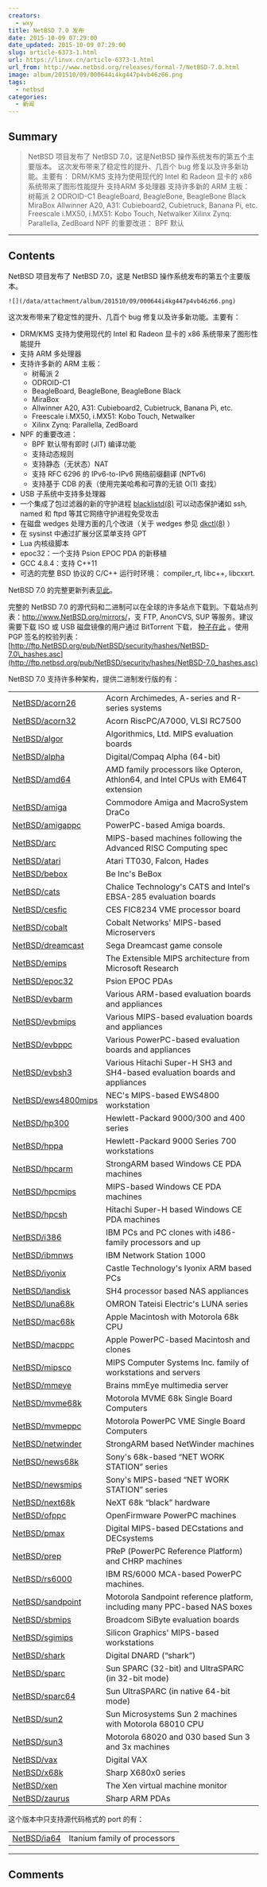 ```yaml
---
creators:
  - wxy
title: NetBSD 7.0 发布
date: 2015-10-09 07:29:00
date_updated: 2015-10-09 07:29:00
slug: article-6373-1.html
url: https://linux.cn/article-6373-1.html
url_from: http://www.netbsd.org/releases/formal-7/NetBSD-7.0.html
image: album/201510/09/000644i4kg447p4vb46z66.png
tags:
  - netbsd
categories:
  - 新闻
---
```


## Summary

> NetBSD 项目发布了 NetBSD 7.0，这是NetBSD 操作系统发布的第五个主要版本。  这次发布带来了稳定性的提升、几百个 bug 修复以及许多新功能。主要有：  DRM/KMS 支持为使用现代的 Intel 和 Radeon 显卡的 x86 系统带来了图形性能提升 支持ARM 多处理器 支持许多新的 ARM 主板：  树莓派 2 ODROID-C1 BeagleBoard, BeagleBone, BeagleBone Black MiraBox Allwinner A20, A31: Cubieboard2, Cubietruck, Banana Pi, etc. Freescale i.MX50, i.MX51: Kobo Touch, Netwalker Xilinx Zynq: Parallella, ZedBoard   NPF 的重要改进：  BPF 默认

***

<!-- more -->

## Contents

NetBSD 项目发布了 NetBSD 7.0，这是 NetBSD 操作系统发布的第五个主要版本。

`![](/data/attachment/album/201510/09/000644i4kg447p4vb46z66.png)`

这次发布带来了稳定性的提升、几百个 bug 修复以及许多新功能。主要有：

* DRM/KMS 支持为使用现代的 Intel 和 Radeon 显卡的 x86 系统带来了图形性能提升
* 支持 ARM 多处理器
* 支持许多新的 ARM 主板：
	+ 树莓派 2
	+ ODROID-C1
	+ BeagleBoard, BeagleBone, BeagleBone Black
	+ MiraBox
	+ Allwinner A20, A31: Cubieboard2, Cubietruck, Banana Pi, etc.
	+ Freescale i.MX50, i.MX51: Kobo Touch, Netwalker
	+ Xilinx Zynq: Parallella, ZedBoard
* NPF 的重要改进：
	+ BPF 默认带有即时 (JIT) 编译功能
	+ 支持动态规则
	+ 支持静态（无状态）NAT
	+ 支持 RFC 6296 的 IPv6-to-IPv6 网络前缀翻译 (NPTv6)
	+ 支持基于 CDB 的表（使用完美哈希和可靠的无锁 O(1) 查找）
* USB 子系统中支持多处理器
* 一个集成了包过滤器的新的守护进程 [blacklistd(8)](http://man.netbsd.org/7.0/usr/share/man/html8//blacklistd.html) 可以动态保护诸如 ssh, named 和 ftpd 等其它网络守护进程免受攻击
* 在磁盘 wedges 处理方面的几个改进（关于 wedges 参见 [dkctl(8)](http://man.netbsd.org/7.0/usr/share/man/html8//dkctl.html) ）
* 在 sysinst 中通过扩展分区菜单支持 GPT
* Lua 内核级脚本
* epoc32：一个支持 Psion EPOC PDA 的新移植
* GCC 4.8.4：支持 C++11
* 可选的完整 BSD 协议的 C/C++ 运行时环境： compiler\_rt, libc++, libcxxrt.

NetBSD 7.0 的完整更新列表[见此](http://www.netbsd.org/releases/formal-7/NetBSD-7.0.html#major-changes)。

完整的 NetBSD 7.0 的源代码和二进制可以在全球的许多站点下载到。下载站点列表：<http://www.NetBSD.org/mirrors/>，支 FTP, AnonCVS, SUP 等服务。建议需要下载 ISO 或 USB 磁盘镜像的用户通过 BitTorrent 下载， [种子在此](http://www.netbsd.org/mirrors/torrents/) 。使用 PGP 签名的校验列表： [http://ftp.NetBSD.org/pub/NetBSD/security/hashes/NetBSD-7.0\_hashes.asc](http://ftp.netbsd.org/pub/NetBSD/security/hashes/NetBSD-7.0_hashes.asc)

NetBSD 7.0 支持许多种架构，提供二进制发行版的有：

|  |  |
| --- | --- |
| [NetBSD/acorn26](http://www.netbsd.org/ports/acorn26/) | Acorn Archimedes, A-series and R-series systems |
| [NetBSD/acorn32](http://www.netbsd.org/ports/acorn32/) | Acorn RiscPC/A7000, VLSI RC7500 |
| [NetBSD/algor](http://www.netbsd.org/ports/algor/) | Algorithmics, Ltd. MIPS evaluation boards |
| [NetBSD/alpha](http://www.netbsd.org/ports/alpha/) | Digital/Compaq Alpha (64-bit) |
| [NetBSD/amd64](http://www.netbsd.org/ports/amd64/) | AMD family processors like Opteron, Athlon64, and Intel CPUs with EM64T extension |
| [NetBSD/amiga](http://www.netbsd.org/ports/amiga/) | Commodore Amiga and MacroSystem DraCo |
| [NetBSD/amigappc](http://www.netbsd.org/ports/amigappc/) | PowerPC-based Amiga boards. |
| [NetBSD/arc](http://www.netbsd.org/ports/arc/) | MIPS-based machines following the Advanced RISC Computing spec |
| [NetBSD/atari](http://www.netbsd.org/ports/atari/) | Atari TT030, Falcon, Hades |
| [NetBSD/bebox](http://www.netbsd.org/ports/bebox/) | Be Inc's BeBox |
| [NetBSD/cats](http://www.netbsd.org/ports/cats/) | Chalice Technology's CATS and Intel's EBSA-285 evaluation boards |
| [NetBSD/cesfic](http://www.netbsd.org/ports/cesfic/) | CES FIC8234 VME processor board |
| [NetBSD/cobalt](http://www.netbsd.org/ports/cobalt/) | Cobalt Networks' MIPS-based Microservers |
| [NetBSD/dreamcast](http://www.netbsd.org/ports/dreamcast/) | Sega Dreamcast game console |
| [NetBSD/emips](http://www.netbsd.org/ports/emips/) | The Extensible MIPS architecture from Microsoft Research |
| [NetBSD/epoc32](http://www.netbsd.org/ports/epoc32/) | Psion EPOC PDAs |
| [NetBSD/evbarm](http://www.netbsd.org/ports/evbarm/) | Various ARM-based evaluation boards and appliances |
| [NetBSD/evbmips](http://www.netbsd.org/ports/evbmips/) | Various MIPS-based evaluation boards and appliances |
| [NetBSD/evbppc](http://www.netbsd.org/ports/evbppc/) | Various PowerPC-based evaluation boards and appliances |
| [NetBSD/evbsh3](http://www.netbsd.org/ports/evbsh3/) | Various Hitachi Super-H SH3 and SH4-based evaluation boards and appliances |
| [NetBSD/ews4800mips](http://www.netbsd.org/ports/ews4800mips/) | NEC's MIPS-based EWS4800 workstation |
| [NetBSD/hp300](http://www.netbsd.org/ports/hp300/) | Hewlett-Packard 9000/300 and 400 series |
| [NetBSD/hppa](http://www.netbsd.org/ports/hppa/) | Hewlett-Packard 9000 Series 700 workstations |
| [NetBSD/hpcarm](http://www.netbsd.org/ports/hpcarm/) | StrongARM based Windows CE PDA machines |
| [NetBSD/hpcmips](http://www.netbsd.org/ports/hpcmips/) | MIPS-based Windows CE PDA machines |
| [NetBSD/hpcsh](http://www.netbsd.org/ports/hpcsh/) | Hitachi Super-H based Windows CE PDA machines |
| [NetBSD/i386](http://www.netbsd.org/ports/i386/) | IBM PCs and PC clones with i486-family processors and up |
| [NetBSD/ibmnws](http://www.netbsd.org/ports/ibmnws/) | IBM Network Station 1000 |
| [NetBSD/iyonix](http://www.netbsd.org/ports/iyonix/) | Castle Technology's Iyonix ARM based PCs |
| [NetBSD/landisk](http://www.netbsd.org/ports/landisk/) | SH4 processor based NAS appliances |
| [NetBSD/luna68k](http://www.netbsd.org/ports/luna68k/) | OMRON Tateisi Electric's LUNA series |
| [NetBSD/mac68k](http://www.netbsd.org/ports/mac68k/) | Apple Macintosh with Motorola 68k CPU |
| [NetBSD/macppc](http://www.netbsd.org/ports/macppc/) | Apple PowerPC-based Macintosh and clones |
| [NetBSD/mipsco](http://www.netbsd.org/ports/mipsco/) | MIPS Computer Systems Inc. family of workstations and servers |
| [NetBSD/mmeye](http://www.netbsd.org/ports/mmeye/) | Brains mmEye multimedia server |
| [NetBSD/mvme68k](http://www.netbsd.org/ports/mvme68k/) | Motorola MVME 68k Single Board Computers |
| [NetBSD/mvmeppc](http://www.netbsd.org/ports/mvmeppc/) | Motorola PowerPC VME Single Board Computers |
| [NetBSD/netwinder](http://www.netbsd.org/ports/netwinder/) | StrongARM based NetWinder machines |
| [NetBSD/news68k](http://www.netbsd.org/ports/news68k/) | Sony's 68k-based “NET WORK STATION” series |
| [NetBSD/newsmips](http://www.netbsd.org/ports/newsmips/) | Sony's MIPS-based “NET WORK STATION” series |
| [NetBSD/next68k](http://www.netbsd.org/ports/next68k/) | NeXT 68k “black” hardware |
| [NetBSD/ofppc](http://www.netbsd.org/ports/ofppc/) | OpenFirmware PowerPC machines |
| [NetBSD/pmax](http://www.netbsd.org/ports/pmax/) | Digital MIPS-based DECstations and DECsystems |
| [NetBSD/prep](http://www.netbsd.org/ports/prep/) | PReP (PowerPC Reference Platform) and CHRP machines |
| [NetBSD/rs6000](http://www.netbsd.org/ports/rs6000/) | IBM RS/6000 MCA-based PowerPC machines. |
| [NetBSD/sandpoint](http://www.netbsd.org/ports/sandpoint/) | Motorola Sandpoint reference platform, including many PPC-based NAS boxes |
| [NetBSD/sbmips](http://www.netbsd.org/ports/sbmips/) | Broadcom SiByte evaluation boards |
| [NetBSD/sgimips](http://www.netbsd.org/ports/sgimips/) | Silicon Graphics' MIPS-based workstations |
| [NetBSD/shark](http://www.netbsd.org/ports/shark/) | Digital DNARD (“shark”) |
| [NetBSD/sparc](http://www.netbsd.org/ports/sparc/) | Sun SPARC (32-bit) and UltraSPARC (in 32-bit mode) |
| [NetBSD/sparc64](http://www.netbsd.org/ports/sparc64/) | Sun UltraSPARC (in native 64-bit mode) |
| [NetBSD/sun2](http://www.netbsd.org/ports/sun2/) | Sun Microsystems Sun 2 machines with Motorola 68010 CPU |
| [NetBSD/sun3](http://www.netbsd.org/ports/sun3/) | Motorola 68020 and 030 based Sun 3 and 3x machines |
| [NetBSD/vax](http://www.netbsd.org/ports/vax/) | Digital VAX |
| [NetBSD/x68k](http://www.netbsd.org/ports/x68k/) | Sharp X680x0 series |
| [NetBSD/xen](http://www.netbsd.org/ports/xen/) | The Xen virtual machine monitor |
| [NetBSD/zaurus](http://www.netbsd.org/ports/zaurus/) | Sharp ARM PDAs |

 这个版本中只支持源代码格式的 port 的有：

|  |  |
| --- | --- |
| [NetBSD/ia64](http://www.netbsd.org/ports/ia64/) | Itanium family of processors |

***

## Comments

